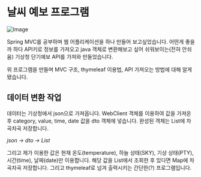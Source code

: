 # 날씨 예보 프로그램

![Image](https://github.com/user-attachments/assets/5c3eb50a-4070-4f09-9c7e-4bfcc0205d6a)

Spring MVC를 공부하며 웹 어플리케이션을 하나 만들어 보고싶었습니다. 어떤게 좋을까 하다 API키로 정보를 가져오고 java 객체로 변환해보고 싶어 
쉬워보이는(전혀 안쉬움) 기상청 단기예보 API를 가져와 만들었습니다.

위 프로그램을 만들며 MVC 구조, thymeleaf 이용법, API 가져오는 방법에 대해 알게됐습니다.

## 데이터 변환 작업

데이터는 기상청에서 json으로 가져옵니다. WebClient 객체를 이용하여 값을 가져온 후 category, value, time, date 값을 dto 객체에 넣습니다. 완성된 객체는 List에 차곡차곡 저장합니다.

*json -> dto -> List*

그리고 제가 이용한 값은 현재 온도(temperature), 하늘 상태(SKY), 기상 상태(PTY), 시간(time), 날짜(date)만 이용합니다.
해당 값을 List에서 조회한 후 있다면 Map에 차곡차곡 저장합니다. 그리고 thymeleaf로 넘겨 출력시키는 간단한(?) 프로그램입니다.
